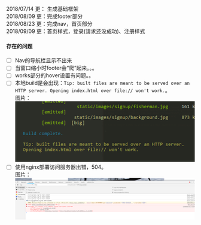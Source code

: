 
<!-- log -->

2018/07/14 更： 生成基础框架   
2018/08/09 更：完成footer部分   
2018/08/23 更：完成nav，首页部分   
2018/09/09 更：首页样式，登录(请求还没成功)、注册样式

#### 存在的问题
  - [ ] Nav的导航栏显示不出来
  - [ ] 当窗口缩小时footer会“爬”起来。。。
  - [ ] works部分的hover设置有问题。。
  - [ ] 本地build是会出现：`Tip: built files are meant to be served over an HTTP server.
  Opening index.html over file:// won't work.`。   
  图片：   
  ![build error](https://github.com/syt-honey/study_picture/blob/master/album/build_error.png)
  - [ ] 使用nginx部署访问服务器出错，504。   
  图片：   
  ![access server error](https://github.com/syt-honey/study_picture/blob/master/album/nginx_error.png)
